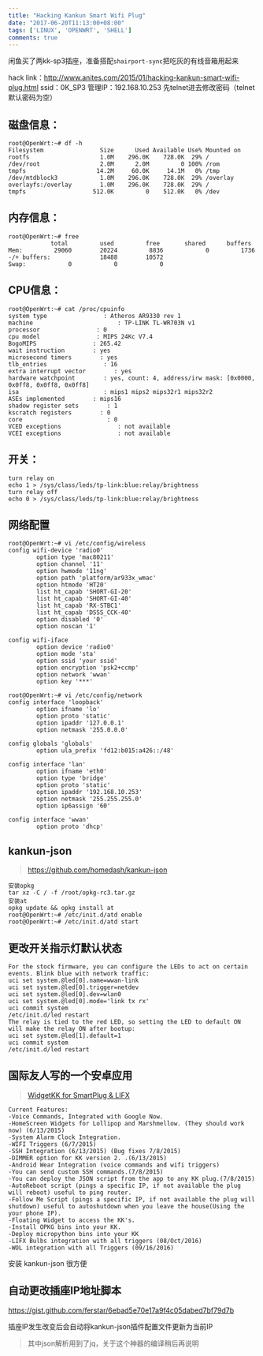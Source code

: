 ```yaml
---
title: "Hacking Kankun Smart Wifi Plug"
date: "2017-06-20T11:13:00+08:00"
tags: ['LINUX', 'OPENWRT', 'SHELL']
comments: true
---
```



闲鱼买了两kk-sp3插座，准备搭配`shairport-sync`把吃灰的有线音箱用起来

hack link：<http://www.anites.com/2015/01/hacking-kankun-smart-wifi-plug.html>
ssid：0K_SP3
管理IP：192.168.10.253
先telnet进去修改密码（telnet默认密码为空）

## 磁盘信息：

```
root@OpenWrt:~# df -h
Filesystem                Size      Used Available Use% Mounted on
rootfs                    1.0M    296.0K    728.0K  29% /
/dev/root                 2.0M      2.0M         0 100% /rom
tmpfs                    14.2M     60.0K     14.1M   0% /tmp
/dev/mtdblock3            1.0M    296.0K    728.0K  29% /overlay
overlayfs:/overlay        1.0M    296.0K    728.0K  29% /
tmpfs                   512.0K         0    512.0K   0% /dev
```

## 内存信息：

```shell
root@OpenWrt:~# free
			total         used         free       shared      buffers
Mem:         29060        20224         8836            0         1736
-/+ buffers:              18488        10572
Swap:            0            0            0
```

## CPU信息：

```shell
root@OpenWrt:~# cat /proc/cpuinfo 
system type                : Atheros AR9330 rev 1
machine                        : TP-LINK TL-WR703N v1
processor                : 0
cpu model                : MIPS 24Kc V7.4
BogoMIPS                : 265.42
wait instruction        : yes
microsecond timers        : yes
tlb_entries                : 16
extra interrupt vector        : yes
hardware watchpoint        : yes, count: 4, address/irw mask: [0x0000, 0x0ff8, 0x0ff8, 0x0ff8]
isa                        : mips1 mips2 mips32r1 mips32r2
ASEs implemented        : mips16
shadow register sets        : 1
kscratch registers        : 0
core                        : 0
VCED exceptions                : not available
VCEI exceptions                : not available
```

## 开关：

```shell
turn relay on 
echo 1 > /sys/class/leds/tp-link:blue:relay/brightness  
turn relay off 
echo 0 > /sys/class/leds/tp-link:blue:relay/brightness
```
## 网络配置

```shell
root@OpenWrt:~# vi /etc/config/wireless
config wifi-device 'radio0'
        option type 'mac80211'
        option channel '11'
        option hwmode '11ng'
        option path 'platform/ar933x_wmac'
        option htmode 'HT20'
        list ht_capab 'SHORT-GI-20'
        list ht_capab 'SHORT-GI-40'
        list ht_capab 'RX-STBC1'
        list ht_capab 'DSSS_CCK-40'
        option disabled '0'
        option noscan '1'

config wifi-iface
        option device 'radio0'
        option mode 'sta'
        option ssid 'your ssid'
        option encryption 'psk2+ccmp'
        option network 'wwan'
        option key '***'

root@OpenWrt:~# vi /etc/config/network
config interface 'loopback'
        option ifname 'lo'
        option proto 'static'
        option ipaddr '127.0.0.1'
        option netmask '255.0.0.0'

config globals 'globals'
        option ula_prefix 'fd12:b015:a426::/48'

config interface 'lan'
        option ifname 'eth0'
        option type 'bridge'
        option proto 'static'
        option ipaddr '192.168.10.253'
        option netmask '255.255.255.0'
        option ip6assign '60'

config interface 'wwan'
        option proto 'dhcp'
```

## kankun-json

> https://github.com/homedash/kankun-json
```shell
安装opkg
tar xz -C / -f /root/opkg-rc3.tar.gz
安装at
opkg update && opkg install at
root@OpenWrt:~# /etc/init.d/atd enable
root@OpenWrt:~# /etc/init.d/atd start
```
## 更改开关指示灯默认状态

```shell
For the stock firmware, you can configure the LEDs to act on certain events. Blink blue with network traffic:
uci set system.@led[0].name=wwan-link
uci set system.@led[0].trigger=netdev
uci set system.@led[0].dev=wlan0
uci set system.@led[0].mode='link tx rx'
uci commit system
/etc/init.d/led restart
The relay is tied to the red LED, so setting the LED to default ON will make the relay ON after bootup:
uci set system.@led[1].default=1
uci commit system
/etc/init.d/led restart
```

## 国际友人写的一个安卓应用

> [WidgetKK for SmartPlug & LIFX ](https://www.google.com/url?sa=t&rct=j&q=&esrc=s&source=web&cd=1&cad=rja&uact=8&ved=0ahUKEwi-g8rSmsvUAhVGxmMKHWXCDkYQFggqMAA&url=https%3A%2F%2Fplay.google.com%2Fstore%2Fapps%2Fdetails%3Fid%3Dcom.blogspot.choplabalagun.widgetkkforsmartplug%26hl%3Dzh_CN&usg=AFQjCNEWFeH6RMntaYElYJmR7TfNqm3MpQ&sig2=otU8wL_j5qDVNfU_PVtO3A)

```shell
Current Features:
-Voice Commands, Integrated with Google Now.
-HomeScreen Widgets for Lollipop and Marshmellow. (They should work now) (6/13/2015)
-System Alarm Clock Integration.        
-WIFI Triggers (6/7/2015)
-SSH Integration (6/13/2015) (Bug fixes 7/8/2015)
-DIMMER option for KK version 2. .(6/13/2015)
-Android Wear Integration (voice commands and wifi triggers)
-You can send custom SSH commands.(7/8/2015)
-You can deploy the JSON script from the app to any KK plug.(7/8/2015)
-AutoReboot script (pings a specific IP, if not available the plug will reboot) useful to ping router.
-Follow Me Script (pings a specific IP, if not available the plug will shutdown) useful to autoshutdown when you leave the house(Using the your phone IP).
-Floating Widget to access the KK's.
-Install OPKG bins into your KK.
-Deploy micropython bins into your KK
-LIFX Bulbs integration with all triggers (08/Oct/2016)
-WOL integration with all Triggers (09/16/2016)
```
安装 kankun-json 很方便

## 自动更改插座IP地址脚本

https://gist.github.com/ferstar/6ebad5e70e17a9f4c05dabed7bf79d7b

插座IP发生改变后会自动将kankun-json插件配置文件更新为当前IP

> 其中json解析用到了jq，关于这个神器的编译稍后再说明